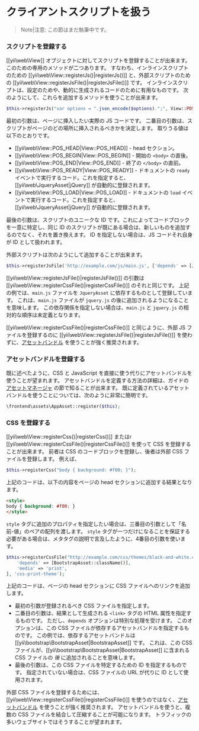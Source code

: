 クライアントスクリプトを扱う
============================

> Note|注意: この節はまだ執筆中です。

### スクリプトを登録する

[[yii\web\View]] オブジェクトに対してスクリプトを登録することが出来ます。
このための専用のメソッドが二つあります。
すなわち、インラインスクリプトのための [[yii\web\View::registerJs()|registerJs()]] と、外部スクリプトのための [[yii\web\View::registerJsFile()|registerJsFile()]] です。
インラインスクリプトは、設定のためや、動的に生成されるコードのために有用なものです。
次のようにして、これらを追加するメソッドを使うことが出来ます。

```php
$this->registerJs("var options = ".json_encode($options).";", View::POS_END, 'my-options');
```

最初の引数は、ページに挿入したい実際の JS コードです。
二番目の引数は、スクリプトがページのどの場所に挿入されるべきかを決定します。
取りうる値は以下のとおりです。

- [[yii\web\View::POS_HEAD|View::POS_HEAD]] - head セクション。
- [[yii\web\View::POS_BEGIN|View::POS_BEGIN]] - 開始の `<body>` の直後。
- [[yii\web\View::POS_END|View::POS_END]] - 終了の `</body>` の直前。
- [[yii\web\View::POS_READY|View::POS_READY]] - ドキュメントの `ready` イベントで実行するコード。これを指定すると、[[yii\web\JqueryAsset|jQuery]] が自動的に登録されます。
- [[yii\web\View::POS_LOAD|View::POS_LOAD]] - ドキュメントの `load` イベントで実行するコード。これを指定すると、[[yii\web\JqueryAsset|jQuery]] が自動的に登録されます。

最後の引数は、スクリプトのユニークな ID です。これによってコードブロックを一意に特定し、同じ ID のスクリプトが既にある場合は、新しいものを追加するのでなく、それを置き換えます。
ID を指定しない場合は、JS コードそれ自身が ID として扱われます。

外部スクリプトは次のようにして追加することが出来ます。

```php
$this->registerJsFile('http://example.com/js/main.js', ['depends' => [JqueryAsset::className()]]);
```

[[yii\web\View::registerJsFile()|registerJsFile()]] の引数は [[yii\web\View::registerCssFile()|registerCssFile()]] のそれと同じです。
上記の例では、`main.js` ファイルを `JqueryAsset` に依存するものとして登録しています。
これは、`main.js` ファイルが `jquery.js` の後に追加されるようになることを意味します。
この依存関係を指定しない場合は、`main.js` と `jquery.js` の相対的な順序は未定義となります。

[[yii\web\View::registerCssFile()|registerCssFile()]] と同じように、外部 JS ファイルを登録するのに [[yii\web\View::registerJsFile()|registerJsFile()]] を使わずに、[アセットバンドル](structure-assets.md) を使うことが強く推奨されます。


### アセットバンドルを登録する

既に述べたように、CSS と JavaScript を直接に使う代りにアセットバンドルを使うことが望まれます。
アセットバンドルを定義する方法の詳細は、ガイドの [アセットマネージャ](structure-assets.md) の節で知ることが出来ます。
既に定義されているアセットバンドルを使うことについては、次のように非常に簡明です。

```php
\frontend\assets\AppAsset::register($this);
```



### CSS を登録する

[[yii\web\View::registerCss()|registerCss()]] またはr [[yii\web\View::registerCssFile()|registerCssFile()]] を使って CSS を登録することが出来ます。
前者は CSS のコードブロックを登録し、後者は外部 CSS ファイルを登録します。
例えば、

```php
$this->registerCss("body { background: #f00; }");
```

上記のコードは、以下の内容をページの head セクションに追加する結果となります。

```html
<style>
body { background: #f00; }
</style>
```

`style` タグに追加のプロパティを指定したい場合は、三番目の引数として「名前-値」のペアの配列を渡します。
`style` タグが一つだけになることを保証する必要がある場合は、メタタグの説明で言及したように、4番目の引数を使います。

```php
$this->registerCssFile("http://example.com/css/themes/black-and-white.css", [
    'depends' => [BootstrapAsset::className()],
    'media' => 'print',
], 'css-print-theme');
```

上記のコードは、ページの head セクションに CSS ファイルへのリンクを追加します。

* 最初の引数が登録されるべき CSS ファイルを指定します。
* 二番目の引数は、結果として生成される `<link>` タグの HTML 属性を指定するものです。
  ただし、`depends` オプションは特別な処理を受けます。
  このオプションは、この CSS ファイルが依存するアセットバンドルを指定するものです。
  この例では、依存するアセットバンドルは [[yii\bootstrap\BootstrapAsset|BootstrapAsset]] です。
  これは、この CSS ファイルが、[[yii\bootstrap\BootstrapAsset|BootstrapAsset]] に含まれる CSS ファイルの *後* に追加されることを意味します。
* 最後の引数は、この CSS ファイルを特定するための ID を指定するものです。
  指定されていない場合は、CSS ファイルの URL が代りに ID として使用されます。

外部 CSS ファイルを登録するためには、[[yii\web\View::registerCssFile()|registerCssFile()]] を使うのではなく、[アセットバンドル](structure-assets.md) を使うことが強く推奨されます。
アセットバンドルを使うと、複数の CSS ファイルを結合して圧縮することが可能になります。
トラフィックの多いウェブサイトではそうすることが望まれます。
